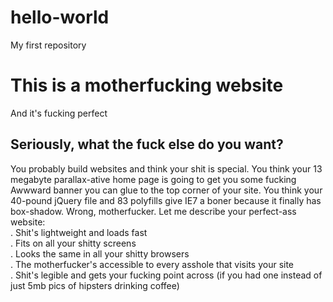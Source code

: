 # hello-world
My first repository
<!DOCTYPE html>
<html>
<h1> <b> This is a motherfucking website </h1> </b>
	<p> And it's fucking perfect </p>
	<h2><b>Seriously, what the fuck else do you want? </h2></b>
	<p>You probably build websites and think your shit is special. You think your 13 megabyte parallax-ative home page is going to get you some fucking Awwward banner you can glue to the top corner of your site. You think your 40-pound jQuery file and 83 polyfills give IE7 a boner because it finally has box-shadow. Wrong, motherfucker. Let me describe your perfect-ass website: <br />
    . Shit's lightweight and loads fast <br />
    . Fits on all your shitty screens <br />
    . Looks the same in all your shitty browsers <br />
    . The motherfucker's accessible to every asshole that visits your site <br />
    . Shit's legible and gets your fucking point across (if you had one instead of just 5mb pics of hipsters drinking coffee) <br />
